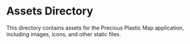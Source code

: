 # Assets Directory

This directory contains assets for the Precious Plastic Map application, including images, icons, and other static files.